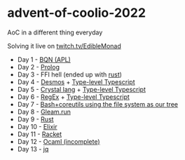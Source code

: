 # advent-of-coolio-2022
AoC in a different thing everyday

Solving it live on [twitch.tv/EdibleMonad](https://twitch.tv/EdibleMonad)

* Day 1 - [BQN (APL)](./day_1/main.bqn)
* Day 2 - [Prolog](./day_2/main.pl)
* Day 3 - FFI hell (ended up with [rust](./day_3/rust/lib.rs))
* Day 4 - [Desmos](https://www.desmos.com/calculator/2d77dhjr63) + [Type-level Typescript](./day_4/main.ts)
* Day 5 - [Crystal lang](./day_5/main.cr) + [Type-level Typescript](./day_5/main.ts)
* Day 6 - [RegEx](./day_6/regex.js) + [Type-level Typescript](./day_6/main.ts)
* Day 7 - [Bash+coreutils using the file system as our tree](./day_7/docker/src/script.sh)
* Day 8 - [Gleam.run](./day_8/src/aoc_d8.gleam)
* Day 9 - [Rust](./day_9/src/main.rs)
* Day 10 - [Elixir](./day_10/main.exs)
* Day 11 - [Racket](./day_11/main.rkt)
* Day 12 - [Ocaml (incomplete)](./day_12/main.ml)
* Day 13 - [jq](./day_13/main.jq)
